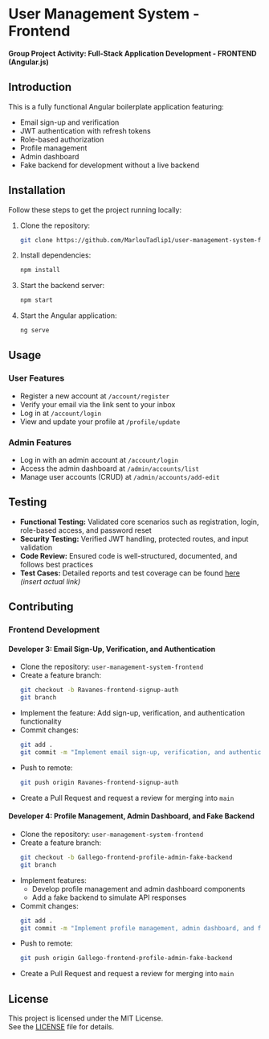 # User Management System - Frontend  
**Group Project Activity: Full-Stack Application Development - FRONTEND (Angular.js)**

## Introduction  
This is a fully functional Angular boilerplate application featuring:  
- Email sign-up and verification  
- JWT authentication with refresh tokens  
- Role-based authorization  
- Profile management  
- Admin dashboard  
- Fake backend for development without a live backend  

## Installation  
Follow these steps to get the project running locally:

1. Clone the repository:  
   ```bash  
   git clone https://github.com/MarlouTadlip1/user-management-system-frontend  
   ```  
2. Install dependencies:  
   ```bash  
   npm install  
   ```  
3. Start the backend server:  
   ```bash  
   npm start  
   ```  
4. Start the Angular application:  
   ```bash  
   ng serve  
   ```

## Usage  

### User Features  
- Register a new account at `/account/register`  
- Verify your email via the link sent to your inbox  
- Log in at `/account/login`  
- View and update your profile at `/profile/update`  

### Admin Features  
- Log in with an admin account at `/account/login`  
- Access the admin dashboard at `/admin/accounts/list`  
- Manage user accounts (CRUD) at `/admin/accounts/add-edit`  

## Testing  

- **Functional Testing:** Validated core scenarios such as registration, login, role-based access, and password reset  
- **Security Testing:** Verified JWT handling, protected routes, and input validation  
- **Code Review:** Ensured code is well-structured, documented, and follows best practices  
- **Test Cases:** Detailed reports and test coverage can be found [here](#) *(insert actual link)*  

## Contributing  

### Frontend Development  

#### Developer 3: Email Sign-Up, Verification, and Authentication  
- Clone the repository: `user-management-system-frontend`  
- Create a feature branch:  
  ```bash  
  git checkout -b Ravanes-frontend-signup-auth  
  git branch  
  ```  
- Implement the feature: Add sign-up, verification, and authentication functionality  
- Commit changes:  
  ```bash  
  git add .  
  git commit -m "Implement email sign-up, verification, and authentication"  
  ```  
- Push to remote:  
  ```bash  
  git push origin Ravanes-frontend-signup-auth  
  ```  
- Create a Pull Request and request a review for merging into `main`  

#### Developer 4: Profile Management, Admin Dashboard, and Fake Backend  
- Clone the repository: `user-management-system-frontend`  
- Create a feature branch:  
  ```bash  
  git checkout -b Gallego-frontend-profile-admin-fake-backend  
  git branch  
  ```  
- Implement features:  
  - Develop profile management and admin dashboard components  
  - Add a fake backend to simulate API responses  
- Commit changes:  
  ```bash  
  git add .  
  git commit -m "Implement profile management, admin dashboard, and fake backend"  
  ```  
- Push to remote:  
  ```bash  
  git push origin Gallego-frontend-profile-admin-fake-backend  
  ```  
- Create a Pull Request and request a review for merging into `main`  

## License  
This project is licensed under the MIT License.  
See the [LICENSE](./LICENSE) file for details.

